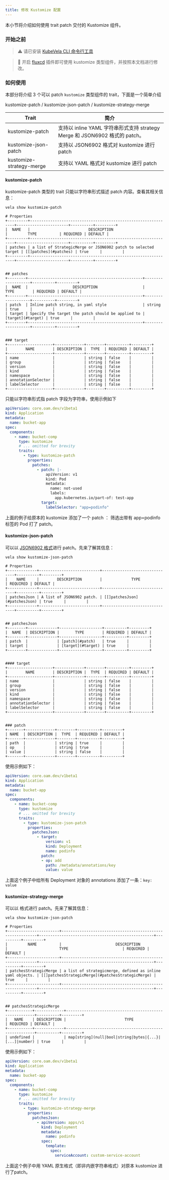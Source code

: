 ```yaml
---
title: 修改 Kustomize 配置
---
```

本小节将介绍如何使用 trait patch 交付的 Kustomize 组件。

### 开始之前

> ⚠️ 请已安装 [KubeVela CLI 命令行工具](../../../getting-started/quick-install.mdx##3##3)

> 🔧 开启 [fluxcd](../addons/fluxcd) 插件即可使用 kustomize 类型组件，并按照本文档进行修改。

### 如何使用

本部分将介绍 3 个可以 patch `kustomize` 类型组件的 trait，下面是一个简单介绍

kustomize-patch / kustomize-json-patch / kustomize-strategy-merge

| Trait                    | 简介                                                                        |
| ------------------------ | --------------------------------------------------------------------------- |
| kustomize-patch          | 支持以 inline YAML 字符串形式支持 strategy Merge 和 JSON6902 格式的 patch。 |
| kustomize-json-patch     | 支持以 JSON6902 格式对 kustomize 进行 patch                                 |
| kustomize-strategy-merge | 支持以 YAML 格式对 kustomize 进行 patch                                     |

#### kustomize-patch

kustomize-patch 类型的 trait 只能以字符串形式描述 patch 内容。查看其相关信息：

```shell
vela show kustomize-patch
```

```shell
# Properties
+---------+---------------------------------------------------------------+-----------------------+----------+---------+
|  NAME   |                          DESCRIPTION                          |         TYPE          | REQUIRED | DEFAULT |
+---------+---------------------------------------------------------------+-----------------------+----------+---------+
| patches | a list of StrategicMerge or JSON6902 patch to selected target | [[]patches](#patches) | true     |         |
+---------+---------------------------------------------------------------+-----------------------+----------+---------+


## patches
+--------+---------------------------------------------------+-------------------+----------+---------+
|  NAME  |                    DESCRIPTION                    |       TYPE        | REQUIRED | DEFAULT |
+--------+---------------------------------------------------+-------------------+----------+---------+
| patch  | Inline patch string, in yaml style                | string            | true     |         |
| target | Specify the target the patch should be applied to | [target](#target) | true     |         |
+--------+---------------------------------------------------+-------------------+----------+---------+


### target
+--------------------+-------------+--------+----------+---------+
|        NAME        | DESCRIPTION |  TYPE  | REQUIRED | DEFAULT |
+--------------------+-------------+--------+----------+---------+
| name               |             | string | false    |         |
| group              |             | string | false    |         |
| version            |             | string | false    |         |
| kind               |             | string | false    |         |
| namespace          |             | string | false    |         |
| annotationSelector |             | string | false    |         |
| labelSelector      |             | string | false    |         |
+--------------------+-------------+--------+----------+---------+
```

只能以字符串形式指 patch 字段为字符串，使用示例如下

```yaml
apiVersion: core.oam.dev/v1beta1
kind: Application
metadata:
  name: bucket-app
spec:
  components:
    - name: bucket-comp
      type: kustomize
      # ... omitted for brevity
      traits:
        - type: kustomize-patch
          properties:
            patches:
              - patch: |-
                  apiVersion: v1
                  kind: Pod
                  metadata:
                    name: not-used
                    labels:
                      app.kubernetes.io/part-of: test-app
                target:
                  labelSelector: "app=podinfo"
```

 上面的例子给原本的 kustomize 添加了一个 patch ： 筛选出带有 app=podinfo 标签的 Pod 打了 patch。

#### kustomize-json-patch

可以以 [JSON6902 格式](https://kubectl.docs.kubernetes.io/references/kustomize/kustomization/patchesjson6902/)进行 patch。先来了解其信息：

```shell
vela show kustomize-json-patch
```

```shell
# Properties
+-------------+---------------------------+-------------------------------+----------+---------+
|    NAME     |        DESCRIPTION        |             TYPE              | REQUIRED | DEFAULT |
+-------------+---------------------------+-------------------------------+----------+---------+
| patchesJson | A list of JSON6902 patch. | [[]patchesJson](#patchesJson) | true     |         |
+-------------+---------------------------+-------------------------------+----------+---------+


## patchesJson
+--------+-------------+-------------------+----------+---------+
|  NAME  | DESCRIPTION |       TYPE        | REQUIRED | DEFAULT |
+--------+-------------+-------------------+----------+---------+
| patch  |             | [patch](#patch)   | true     |         |
| target |             | [target](#target) | true     |         |
+--------+-------------+-------------------+----------+---------+


#### target
+--------------------+-------------+--------+----------+---------+
|        NAME        | DESCRIPTION |  TYPE  | REQUIRED | DEFAULT |
+--------------------+-------------+--------+----------+---------+
| name               |             | string | false    |         |
| group              |             | string | false    |         |
| version            |             | string | false    |         |
| kind               |             | string | false    |         |
| namespace          |             | string | false    |         |
| annotationSelector |             | string | false    |         |
| labelSelector      |             | string | false    |         |
+--------------------+-------------+--------+----------+---------+


### patch
+-------+-------------+--------+----------+---------+
| NAME  | DESCRIPTION |  TYPE  | REQUIRED | DEFAULT |
+-------+-------------+--------+----------+---------+
| path  |             | string | true     |         |
| op    |             | string | true     |         |
| value |             | string | false    |         |
+-------+-------------+--------+----------+---------+
```

使用示例如下：

```yaml
apiVersion: core.oam.dev/v1beta1
kind: Application
metadata:
  name: bucket-app
spec:
  components:
    - name: bucket-comp
      type: kustomize
      # ... omitted for brevity
      traits:
        - type: kustomize-json-patch
          properties:
            patchesJson:
              - target:
                  version: v1
                  kind: Deployment
                  name: podinfo
                patch:
                - op: add
                  path: /metadata/annotations/key
                  value: value
```
上面这个例子中给所有 Deployment 对象的 annotations 添加了一条：`key: value`

#### kustomize-strategy-merge

可以以  格式进行 patch。先来了解其信息：

```shell
vela show kustomize-json-patch
```

```shell
# Properties
+-----------------------+-----------------------------------------------------------+---------------------------------------------------+----------+---------+
|         NAME          |                        DESCRIPTION                        |                       TYPE                        | REQUIRED | DEFAULT |
+-----------------------+-----------------------------------------------------------+---------------------------------------------------+----------+---------+
| patchesStrategicMerge | a list of strategicmerge, defined as inline yaml objects. | [[]patchesStrategicMerge](#patchesStrategicMerge) | true     |         |
+-----------------------+-----------------------------------------------------------+---------------------------------------------------+----------+---------+


## patchesStrategicMerge
+-----------+-------------+--------------------------------------------------------+----------+---------+
|   NAME    | DESCRIPTION |                          TYPE                          | REQUIRED | DEFAULT |
+-----------+-------------+--------------------------------------------------------+----------+---------+
| undefined |             | map[string](null|bool|string|bytes|{...}|[...]|number) | true     |         |
```

使用示例如下：

```yaml
apiVersion: core.oam.dev/v1beta1
kind: Application
metadata:
  name: bucket-app
spec:
  components:
    - name: bucket-comp
      type: kustomize
      # ... omitted for brevity
      traits:
        - type: kustomize-strategy-merge
          properties:
            patchesJson:
              - apiVersion: apps/v1
                kind: Deployment
                metadata:
                  name: podinfo
                spec:
                  template:
                    spec:
                      serviceAccount: custom-service-account
```

上面这个例子中用 YAML 原生格式（即非内嵌字符串格式）对原本 kustomize 进行了patch。

